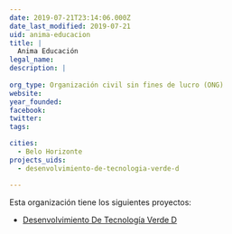 ```yaml
---
date: 2019-07-21T23:14:06.000Z
date_last_modified: 2019-07-21
uid: anima-educacion
title: |
  Anima Educación
legal_name: 
description: |
  
org_type: Organización civil sin fines de lucro (ONG)
website: 
year_founded: 
facebook: 
twitter: 
tags:

cities: 
  - Belo Horizonte
projects_uids:
  - desenvolvimiento-de-tecnologia-verde-d

---
```


Esta organización tiene los siguientes proyectos:

- [Desenvolvimiento De Tecnología Verde D](/proyectos/desenvolvimiento-de-tecnologia-verde-d)
